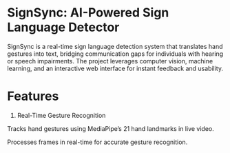 # SignSync: AI-Powered Sign Language Detector

SignSync is a real-time sign language detection system that translates hand gestures into text, bridging communication gaps for individuals with hearing or speech impairments. The project leverages computer vision, machine learning, and an interactive web interface for instant feedback and usability.

# Features

1. Real-Time Gesture Recognition
   
Tracks hand gestures using MediaPipe’s 21 hand landmarks in live video.

Processes frames in real-time for accurate gesture recognition.
